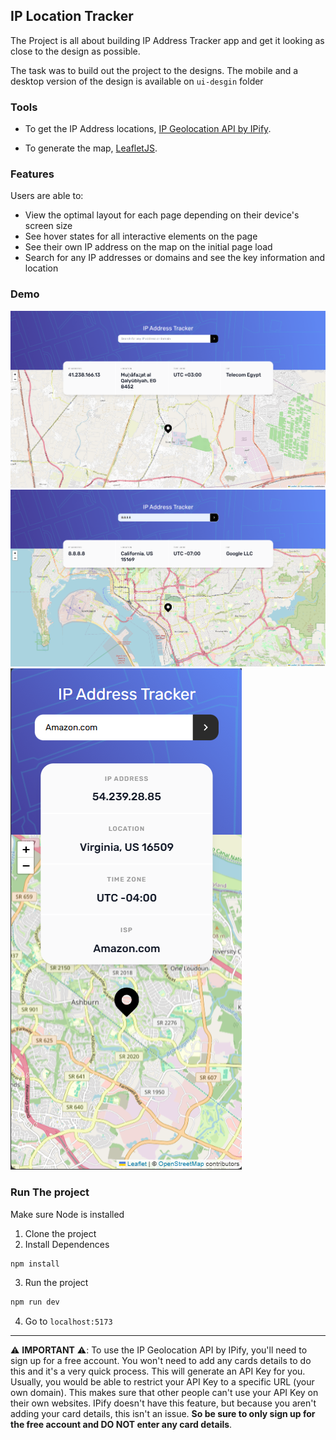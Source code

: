 ## IP Location Tracker

The Project is all about building IP Address Tracker app and get it looking as close to the design as possible.

The task was to build out the project to the designs. The mobile and a desktop version of the design is available on `ui-desgin` folder

### Tools

- To get the IP Address locations, [IP Geolocation API by IPify](https://geo.ipify.org/).

- To generate the map, [LeafletJS](https://leafletjs.com/).


### Features
Users are able to:

- View the optimal layout for each page depending on their device's screen size
- See hover states for all interactive elements on the page
- See their own IP address on the map on the initial page load
- Search for any IP addresses or domains and see the key information and location


### Demo
![Current User IP](ui-design/readme-images/image.png)
![DNS](ui-design/readme-images/image-1.png)
![Mobile View](ui-design/readme-images/image-2.png)


### Run The project
Make sure Node is installed
1. Clone the project
2. Install Dependences 
```bash
npm install
```
3. Run the project
```bash
npm run dev
```
4. Go to `localhost:5173`

---

⚠️ **IMPORTANT** ⚠️: To use the IP Geolocation API by IPify, you'll need to sign up for a free account. You won't need to add any cards details to do this and it's a very quick process. This will generate an API Key for you. Usually, you would be able to restrict your API Key to a specific URL (your own domain). This makes sure that other people can't use your API Key on their own websites. IPify doesn't have this feature, but because you aren't adding your card details, this isn't an issue. **So be sure to only sign up for the free account and DO NOT enter any card details**.

